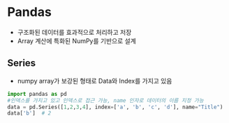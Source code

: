 # Pandas
- 구조화된 데이터를 효과적으로 처리하고 저장
- Array 계산에 특화된 NumPy를 기반으로 설계

## Series
- numpy array가 보강된 형태로 Data와 Index를 가지고 있음
```python
import pandas as pd
#인덱스를 가지고 있고 인덱스로 접근 가능, name 인자로 데이터의 이름 지정 가능
data = pd.Series([1,2,3,4], index=['a', 'b', 'c', 'd'], name="Title") 
data['b']  # 2
```
